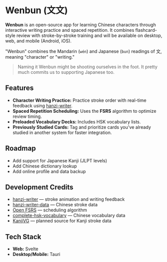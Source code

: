 # Wenbun (文文)

**Wenbun** is an open-source app for learning Chinese characters through interactive writing practice and spaced repetition. It combines flashcard-style review with stroke-by-stroke training and will be available on desktop, web, and mobile (Android, iOS).

"Wenbun" combines the Mandarin (`wén`) and Japanese (`bun`) readings of 文, meaning "character" or "writing."

>  Naming it Wenbun might be shooting ourselves in the foot. It pretty much commits us to supporting Japanese too.

## Features

* **Character Writing Practice:** Practice stroke order with real-time feedback using [hanzi-writer](https://hanziwriter.org/).
* **Spaced Repetition Scheduling:** Uses the **FSRS** algorithm to optimize review timing.
* **Preloaded Vocabulary Decks:** Includes HSK vocabulary lists.
* **Previously Studied Cards:** Tag and prioritize cards you've already studied in another system for faster integration.

## Roadmap

* Add support for Japanese Kanji (JLPT levels)
* Add Chinese dictionary lookup
* Add online profile and data backup

## Development Credits

* [hanzi-writer](https://hanziwriter.org/) — stroke animation and writing feedback
* [hanzi-writer-data](https://github.com/chanind/hanzi-writer-data) — Chinese stroke data
* [Open FSRS](https://github.com/open-spaced-repetition) — scheduling algorithm
* [complete-hsk-vocabulary](https://github.com/drkameleon/complete-hsk-vocabulary) — Chinese vocabulary data
* [KanjiVG](https://kanjivg.tagaini.net/) — planned source for Kanji stroke data

## Tech Stack

* **Web:** Svelte
* **Desktop/Mobile:** Tauri
